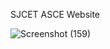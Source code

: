 SJCET ASCE Website



![Screenshot (159)](https://user-images.githubusercontent.com/82531317/162455651-1023d52f-20f6-4c2b-ad98-d8b1f17c5844.png)
